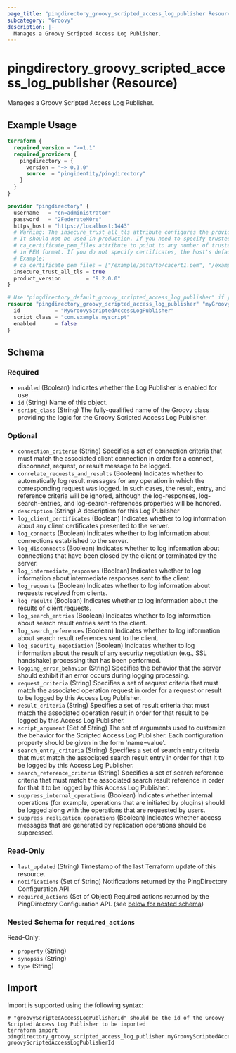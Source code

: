 ```yaml
---
page_title: "pingdirectory_groovy_scripted_access_log_publisher Resource - terraform-provider-pingdirectory"
subcategory: "Groovy"
description: |-
  Manages a Groovy Scripted Access Log Publisher.
---
```


# pingdirectory_groovy_scripted_access_log_publisher (Resource)

Manages a Groovy Scripted Access Log Publisher.

## Example Usage

```terraform
terraform {
  required_version = ">=1.1"
  required_providers {
    pingdirectory = {
      version = "~> 0.3.0"
      source  = "pingidentity/pingdirectory"
    }
  }
}

provider "pingdirectory" {
  username   = "cn=administrator"
  password   = "2FederateM0re"
  https_host = "https://localhost:1443"
  # Warning: The insecure_trust_all_tls attribute configures the provider to trust any certificate presented by the PingDirectory server.
  # It should not be used in production. If you need to specify trusted CA certificates, use the
  # ca_certificate_pem_files attribute to point to any number of trusted CA certificate files
  # in PEM format. If you do not specify certificates, the host's default root CA set will be used.
  # Example:
  # ca_certificate_pem_files = ["/example/path/to/cacert1.pem", "/example/path/to/cacert2.pem"]
  insecure_trust_all_tls = true
  product_version        = "9.2.0.0"
}

# Use "pingdirectory_default_groovy_scripted_access_log_publisher" if you are adopting existing configuration from the PingDirectory server into Terraform
resource "pingdirectory_groovy_scripted_access_log_publisher" "myGroovyScriptedAccessLogPublisher" {
  id           = "MyGroovyScriptedAccessLogPublisher"
  script_class = "com.example.myscript"
  enabled      = false
}
```

<!-- schema generated by tfplugindocs -->
## Schema

### Required

- `enabled` (Boolean) Indicates whether the Log Publisher is enabled for use.
- `id` (String) Name of this object.
- `script_class` (String) The fully-qualified name of the Groovy class providing the logic for the Groovy Scripted Access Log Publisher.

### Optional

- `connection_criteria` (String) Specifies a set of connection criteria that must match the associated client connection in order for a connect, disconnect, request, or result message to be logged.
- `correlate_requests_and_results` (Boolean) Indicates whether to automatically log result messages for any operation in which the corresponding request was logged. In such cases, the result, entry, and reference criteria will be ignored, although the log-responses, log-search-entries, and log-search-references properties will be honored.
- `description` (String) A description for this Log Publisher
- `log_client_certificates` (Boolean) Indicates whether to log information about any client certificates presented to the server.
- `log_connects` (Boolean) Indicates whether to log information about connections established to the server.
- `log_disconnects` (Boolean) Indicates whether to log information about connections that have been closed by the client or terminated by the server.
- `log_intermediate_responses` (Boolean) Indicates whether to log information about intermediate responses sent to the client.
- `log_requests` (Boolean) Indicates whether to log information about requests received from clients.
- `log_results` (Boolean) Indicates whether to log information about the results of client requests.
- `log_search_entries` (Boolean) Indicates whether to log information about search result entries sent to the client.
- `log_search_references` (Boolean) Indicates whether to log information about search result references sent to the client.
- `log_security_negotiation` (Boolean) Indicates whether to log information about the result of any security negotiation (e.g., SSL handshake) processing that has been performed.
- `logging_error_behavior` (String) Specifies the behavior that the server should exhibit if an error occurs during logging processing.
- `request_criteria` (String) Specifies a set of request criteria that must match the associated operation request in order for a request or result to be logged by this Access Log Publisher.
- `result_criteria` (String) Specifies a set of result criteria that must match the associated operation result in order for that result to be logged by this Access Log Publisher.
- `script_argument` (Set of String) The set of arguments used to customize the behavior for the Scripted Access Log Publisher. Each configuration property should be given in the form 'name=value'.
- `search_entry_criteria` (String) Specifies a set of search entry criteria that must match the associated search result entry in order for that it to be logged by this Access Log Publisher.
- `search_reference_criteria` (String) Specifies a set of search reference criteria that must match the associated search result reference in order for that it to be logged by this Access Log Publisher.
- `suppress_internal_operations` (Boolean) Indicates whether internal operations (for example, operations that are initiated by plugins) should be logged along with the operations that are requested by users.
- `suppress_replication_operations` (Boolean) Indicates whether access messages that are generated by replication operations should be suppressed.

### Read-Only

- `last_updated` (String) Timestamp of the last Terraform update of this resource.
- `notifications` (Set of String) Notifications returned by the PingDirectory Configuration API.
- `required_actions` (Set of Object) Required actions returned by the PingDirectory Configuration API. (see [below for nested schema](#nestedatt--required_actions))

<a id="nestedatt--required_actions"></a>
### Nested Schema for `required_actions`

Read-Only:

- `property` (String)
- `synopsis` (String)
- `type` (String)

## Import

Import is supported using the following syntax:

```shell
# "groovyScriptedAccessLogPublisherId" should be the id of the Groovy Scripted Access Log Publisher to be imported
terraform import pingdirectory_groovy_scripted_access_log_publisher.myGroovyScriptedAccessLogPublisher groovyScriptedAccessLogPublisherId
```